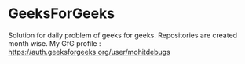 # GeeksForGeeks
Solution for daily problem of geeks for geeks.
Repositories are created month wise.
My GfG profile : 
https://auth.geeksforgeeks.org/user/mohitdebugs
